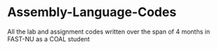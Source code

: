 # Assembly-Language-Codes
All the lab and assignment codes written over the span of 4 months in FAST-NU as a COAL student
